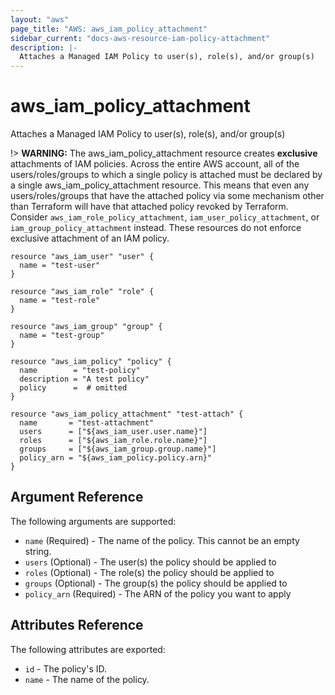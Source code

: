 ```yaml
---
layout: "aws"
page_title: "AWS: aws_iam_policy_attachment"
sidebar_current: "docs-aws-resource-iam-policy-attachment"
description: |-
  Attaches a Managed IAM Policy to user(s), role(s), and/or group(s)
---
```


# aws_iam_policy_attachment

Attaches a Managed IAM Policy to user(s), role(s), and/or group(s)

!> **WARNING:** The aws_iam_policy_attachment resource creates **exclusive** attachments of IAM policies. Across the entire AWS account, all of the users/roles/groups to which a single policy is attached must be declared by a single aws_iam_policy_attachment resource. This means that even any users/roles/groups that have the attached policy via some mechanism other than Terraform will have that attached policy revoked by Terraform. Consider `aws_iam_role_policy_attachment`, `iam_user_policy_attachment`, or `iam_group_policy_attachment` instead. These resources do not enforce exclusive attachment of an IAM policy. 

```hcl
resource "aws_iam_user" "user" {
  name = "test-user"
}

resource "aws_iam_role" "role" {
  name = "test-role"
}

resource "aws_iam_group" "group" {
  name = "test-group"
}

resource "aws_iam_policy" "policy" {
  name        = "test-policy"
  description = "A test policy"
  policy      =  # omitted
}

resource "aws_iam_policy_attachment" "test-attach" {
  name       = "test-attachment"
  users      = ["${aws_iam_user.user.name}"]
  roles      = ["${aws_iam_role.role.name}"]
  groups     = ["${aws_iam_group.group.name}"]
  policy_arn = "${aws_iam_policy.policy.arn}"
}
```

## Argument Reference

The following arguments are supported:

* `name` 		(Required) - The name of the policy. This cannot be an empty string.
* `users`		(Optional) - The user(s) the policy should be applied to
* `roles`		(Optional) - The role(s) the policy should be applied to
* `groups`		(Optional) - The group(s) the policy should be applied to
* `policy_arn`	(Required) - The ARN of the policy you want to apply

## Attributes Reference

The following attributes are exported:

* `id` - The policy's ID.
* `name` - The name of the policy.
